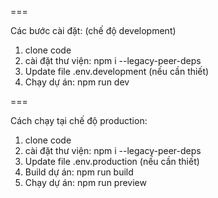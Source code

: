 

===

Các bước cài đặt: (chế độ development)
1. clone code
2. cài đặt thư viện: npm i --legacy-peer-deps
3. Update file .env.development (nếu cần thiết)
4. Chạy dự án: npm run dev

===

Cách chạy tại chế độ production:
1. clone code
2. cài đặt thư viện: npm i --legacy-peer-deps
3. Update file .env.production (nếu cần thiết)
4. Build dự án: npm run build
5. Chạy dự án: npm run preview
